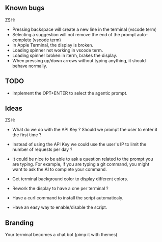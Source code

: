 ## Known bugs

ZSH:
- Pressing backspace will create a new line in the terminal (vscode term)
- Selecting a suggestion will not remove the end of the prompt auto-complete (vscode term)
- In Apple Terminal, the display is broken.
- Loading spinner not working in vscode term.
- Loading spinner broken in iterm, brakes the display.
- When pressing up/down arrows without typing anything, it should behave normally.

## TODO
- Implement the OPT+ENTER to select the agentic prompt.

## Ideas
ZSH:
- What do we do with the API Key ? Should we prompt the user to enter it the first time ? 
- Instead of using the API Key we could use the user's IP to limit the number of requests per day ?

- It could be nice to be able to ask a question related to the prompt you are typing. For example, if you are typing a git command, you might want to ask the AI to complete your command.

- Get terminal background color to display different colors.
- Rework the display to have a one per terminal ?
- Have a curl command to install the script automaticaly.

- Have an easy way to enable/disable the script.


## Branding

Your terminal becomes a chat bot (pimp it with themes)